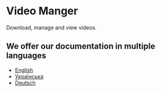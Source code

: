 # Video Manger

Download, manage and view videos.

## We offer our documentation in multiple languages

- [English](./en/index.md)
- [Українська](./uk/index.md)
- [Deutsch](./de/index.md)